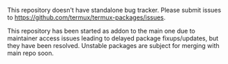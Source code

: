 This repository doesn't have standalone bug tracker. Please submit issues to
https://github.com/termux/termux-packages/issues.

This repository has been started as addon to the main one due to maintainer
access issues leading to delayed package fixups/updates, but they have been
resolved. Unstable packages are subject for merging with main repo soon.
